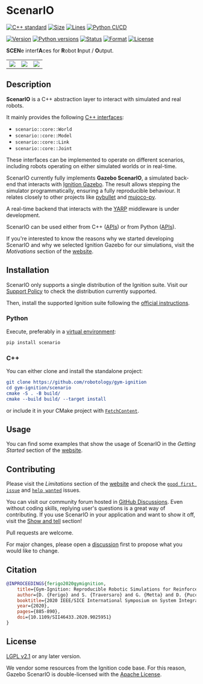 # ScenarIO

[![C++ standard](https://img.shields.io/badge/standard-C++17-blue.svg?style=flat&logo=c%2B%2B)](https://isocpp.org)
[![Size](https://img.shields.io/github/languages/code-size/robotology/gym-ignition.svg)][scenario]
[![Lines](https://img.shields.io/tokei/lines/github/robotology/gym-ignition)][gym-ignition]
[![Python CI/CD](https://github.com/robotology/gym-ignition/workflows/CI/CD/badge.svg)](https://github.com/robotology/gym-ignition/actions)

[![Version](https://img.shields.io/pypi/v/scenario.svg)][pypi]
[![Python versions](https://img.shields.io/pypi/pyversions/scenario.svg)][pypi]
[![Status](https://img.shields.io/pypi/status/scenario.svg)][pypi]
[![Format](https://img.shields.io/pypi/format/scenario.svg)][pypi]
[![License](https://img.shields.io/pypi/l/scenario.svg)][pypi]

[pypi]: https://pypi.org/project/scenario/
[gym-ignition]: https://github.com/robotology/gym-ignition
[scenario]: https://github.com/robotology/gym-ignition/tree/master/scenario

**SCEN**e interf**A**ces for **R**obot **I**nput / **O**utput.

||||
|:---:|:---:|:---:|
| ![][pendulum] | ![][panda] | ![][icub] |

[icub]: https://user-images.githubusercontent.com/469199/99262746-9e021a80-281e-11eb-9df1-d70134b0801a.png
[panda]: https://user-images.githubusercontent.com/469199/99263111-0cdf7380-281f-11eb-9cfe-338b2aae0503.png
[pendulum]: https://user-images.githubusercontent.com/469199/99262383-321fb200-281e-11eb-89cc-cc31f590daa3.png

## Description

**ScenarIO** is a C++ abstraction layer to interact with simulated and real robots.

It mainly provides the following 
[C++ interfaces](https://github.com/robotology/gym-ignition/tree/master/scenario/core/include/scenario/core):

- `scenario::core::World`
- `scenario::core::Model`
- `scenario::core::Link`
- `scenario::core::Joint`

These interfaces can be implemented to operate on different scenarios, 
including robots operating on either simulated worlds or in real-time.

ScenarIO currently fully implements **Gazebo ScenarIO**, 
a simulated back-end that interacts with [Ignition Gazebo](https://ignitionrobotics.org).
The result allows stepping the simulator programmatically, ensuring a fully reproducible behaviour.
It relates closely to other projects like
[pybullet](https://github.com/bulletphysics/bullet3) and [mujoco-py](https://github.com/openai/mujoco-py).

A real-time backend that interacts with the [YARP](https://github.com/robotology/yarp) middleware is under development.

ScenarIO can be used either from C++ ([APIs](https://robotology.github.io/gym-ignition/master/breathe/core.html)) 
or from Python ([APIs](https://robotology.github.io/gym-ignition/master/apidoc/scenario/scenario.bindings.html)).

If you're interested to know the reasons why we started developing ScenarIO and why we selected Ignition Gazebo 
for our simulations, visit the _Motivations_ section of the 
[website][website].

## Installation

ScenarIO only supports a single distribution of the Ignition suite.
Visit our [Support Policy](https://robotology.github.io/gym-ignition/master/installation/support_policy.html)
to check the distribution currently supported.

Then, install the supported Ignition suite following the 
[official instructions](https://ignitionrobotics.org/docs/fortress).

### Python

Execute, preferably in a [virtual environment](https://docs.python.org/3.8/tutorial/venv.html):

```bash
pip install scenario
```

### C++

You can either clone and install the standalone project:

```cmake
git clone https://github.com/robotology/gym-ignition
cd gym-ignition/scenario
cmake -S . -B build/
cmake --build build/ --target install
```

or include it in your CMake project with
[`FetchContent`](https://cmake.org/cmake/help/latest/module/FetchContent.html).

## Usage

You can find some examples that show the usage of ScenarIO in the _Getting Started_ section of the
[website][website].

## Contributing

Please visit the _Limitations_ section of the [website][website] and check the 
[`good first issue`](https://github.com/robotology/gym-ignition/issues?q=is%3Aissue+is%3Aopen+label%3A%22good+first+issue%22)
and
[`help wanted`](https://github.com/robotology/gym-ignition/issues?q=is%3Aissue+is%3Aopen+label%3A%22help+wanted%22)
issues.

You can visit our community forum hosted in [GitHub Discussions](https://github.com/robotology/gym-ignition/discussions).
Even without coding skills, replying user's questions is a great way of contributing.
If you use ScenarIO in your application and want to show it off, visit the 
[Show and tell](https://github.com/robotology/gym-ignition/discussions/categories/show-and-tell) section!

Pull requests are welcome.

For major changes, please open a [discussion](https://github.com/robotology/gym-ignition/discussions)
first to propose what you would like to change.

## Citation

```bibtex
@INPROCEEDINGS{ferigo2020gymignition,
    title={Gym-Ignition: Reproducible Robotic Simulations for Reinforcement Learning},
    author={D. {Ferigo} and S. {Traversaro} and G. {Metta} and D. {Pucci}},
    booktitle={2020 IEEE/SICE International Symposium on System Integration (SII)},
    year={2020},
    pages={885-890},
    doi={10.1109/SII46433.2020.9025951}
} 
```

## License

[LGPL v2.1](https://choosealicense.com/licenses/lgpl-2.1/) or any later version.

We vendor some resources from the Ignition code base.
For this reason, Gazebo ScenarIO is double-licensed with the 
[Apache License](https://choosealicense.com/licenses/apache-2.0/).

[website]: https://robotology.github.io/gym-ignition
